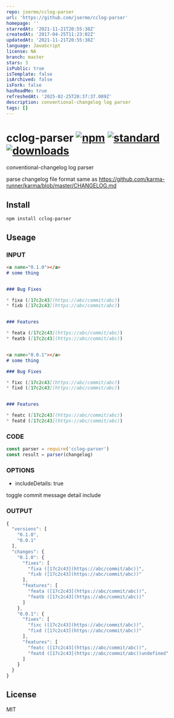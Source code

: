 ```yaml
---
repo: jserme/cclog-parser
url: 'https://github.com/jserme/cclog-parser'
homepage: ''
starredAt: '2021-11-21T20:55:38Z'
createdAt: '2017-04-25T11:23:02Z'
updatedAt: '2021-11-21T20:55:38Z'
language: JavaScript
license: NA
branch: master
stars: 3
isPublic: true
isTemplate: false
isArchived: false
isFork: false
hasReadMe: true
refreshedAt: '2025-02-25T20:37:37.089Z'
description: conventional-changelog log parser
tags: []
---
```


# cclog-parser [![npm][npm-img]][npm-url] [![standard][standard-image]][standard-url] [![downloads][downloads-img]][npm-url]

conventional-changelog log parser

parse changelog file format same as  https://github.com/karma-runner/karma/blob/master/CHANGELOG.md

## Install

```
npm install cclog-parser
```

## Useage

### INPUT
```markdown
<a name="0.1.0"></a>
# some thing 


### Bug Fixes

* fixa ([17c2c43](https://abc/commit/abc))
* fixb ([17c2c43](https://abc/commit/abc))


### Features

* feata ([17c2c43](https://abc/commit/abc))
* featb ([17c2c43](https://abc/commit/abc))


<a name="0.0.1"></a>
# some thing 

### Bug Fixes

* fixc ([17c2c43](https://abc/commit/abc))
* fixd ([17c2c43](https://abc/commit/abc))


### Features

* featc ([17c2c43](https://abc/commit/abc))
* featd ([17c2c43](https://abc/commit/abc))
```
### CODE
```javascript
const parser = require('cclog-parser')
const result = parser(changelog)
```

### OPTIONS

* includeDetails: true 

toggle commit message detail include

### OUTPUT

```javascript
{
  "versions": [
    "0.1.0",
    "0.0.1"
  ],
  "changes": {
    "0.1.0": {
      "fixes": [
        "fixa ([17c2c43](https://abc/commit/abc))",
        "fixb ([17c2c43](https://abc/commit/abc))"
      ],
      "features": [
        "feata ([17c2c43](https://abc/commit/abc))",
        "featb ([17c2c43](https://abc/commit/abc))"
      ]
    },
    "0.0.1": {
      "fixes": [
        "fixc ([17c2c43](https://abc/commit/abc))",
        "fixd ([17c2c43](https://abc/commit/abc))"
      ],
      "features": [
        "featc ([17c2c43](https://abc/commit/abc))",
        "featd ([17c2c43](https://abc/commit/abc))undefined"
      ]
    }
  }
}
```

## License

MIT


[npm-img]: https://img.shields.io/npm/v/cclog-parser.svg?style=flat-square
[npm-url]: https://www.npmjs.com/package/cclog-parser
[travis-img]: https://img.shields.io/travis/hypermodules/cclog-parser.svg?style=flat-square
[travis-url]: https://travis-ci.org/hypermodules/cclog-parser
[standard-image]: https://img.shields.io/badge/code%20style-standard-brightgreen.svg?style=flat-square
[standard-url]: http://standardjs.com/
[downloads-img]: https://img.shields.io/npm/dm/cclog-parser.svg?style=flat-square

